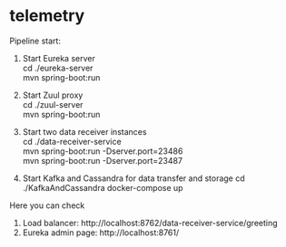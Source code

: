 # telemetry

Pipeline start:
1. Start Eureka server<br>
cd ./eureka-server<br>
mvn spring-boot:run
   
1. Start Zuul proxy<br>
cd ./zuul-server<br>
mvn spring-boot:run
   
1. Start two data receiver instances<br>
cd ./data-receiver-service<br>
mvn spring-boot:run -Dserver.port=23486<br>
mvn spring-boot:run -Dserver.port=23487

1. Start Kafka and Cassandra for data transfer and storage
cd ./KafkaAndCassandra
docker-compose up

Here you can check
1. Load balancer: http://localhost:8762/data-receiver-service/greeting
1. Eureka admin page: http://localhost:8761/